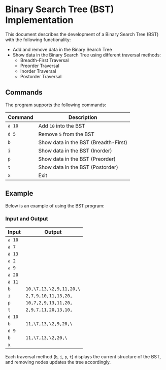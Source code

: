 # Binary Search Tree (BST) Implementation

This document describes the development of a Binary Search Tree (BST) with the following functionality:
- Add and remove data in the Binary Search Tree
- Show data in the Binary Search Tree using different traversal methods:
  - Breadth-First Traversal
  - Preorder Traversal
  - Inorder Traversal
  - Postorder Traversal

## Commands

The program supports the following commands:

| Command | Description                                 |
| ------- | ------------------------------------------- |
| `a 10`  | Add `10` into the BST                       |
| `d 5`   | Remove `5` from the BST                     |
| `b`     | Show data in the BST (Breadth-First)        |
| `i`     | Show data in the BST (Inorder)              |
| `p`     | Show data in the BST (Preorder)             |
| `t`     | Show data in the BST (Postorder)            |
| `x`     | Exit                                        |

## Example

Below is an example of using the BST program:

### Input and Output

| Input      | Output                                      |
|------------|---------------------------------------------|
| `a 10`     |                                             |
| `a 7`      |                                             |
| `a 13`     |                                             |
| `a 2`      |                                             |
| `a 9`      |                                             |
| `a 20`     |                                             |
| `a 11`     |                                             |
| `b`        | `10,\7,13,\2,9,11,20,\`                     |
| `i`        | `2,7,9,10,11,13,20,`                        |
| `p`        | `10,7,2,9,13,11,20,`                        |
| `t`        | `2,9,7,11,20,13,10,`                        |
| `d 10`     |                                             |
| `b`        | `11,\7,13,\2,9,20,\`                        |
| `d 9`      |                                             |
| `b`        |  `11,\7,13,\2,20,\`                         |
| `x`        |                                             |

Each traversal method (`b`, `i`, `p`, `t`) displays the current structure of the BST, and removing nodes updates the tree accordingly.
